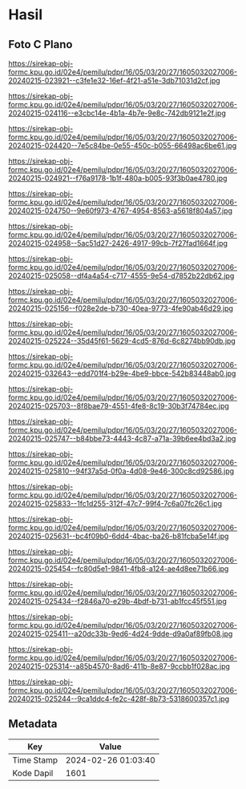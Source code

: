 # Hasil

## Foto C Plano

https://sirekap-obj-formc.kpu.go.id/02e4/pemilu/pdpr/16/05/03/20/27/1605032027006-20240215-023921--c3fe1e32-16ef-4f21-a51e-3db71031d2cf.jpg

https://sirekap-obj-formc.kpu.go.id/02e4/pemilu/pdpr/16/05/03/20/27/1605032027006-20240215-024116--e3cbc14e-4b1a-4b7e-9e8c-742db9121e2f.jpg

https://sirekap-obj-formc.kpu.go.id/02e4/pemilu/pdpr/16/05/03/20/27/1605032027006-20240215-024420--7e5c84be-0e55-450c-b055-66498ac6be61.jpg

https://sirekap-obj-formc.kpu.go.id/02e4/pemilu/pdpr/16/05/03/20/27/1605032027006-20240215-024921--f76a9178-1b1f-480a-b005-93f3b0ae4780.jpg

https://sirekap-obj-formc.kpu.go.id/02e4/pemilu/pdpr/16/05/03/20/27/1605032027006-20240215-024750--9e60f973-4767-4954-8563-a5618f804a57.jpg

https://sirekap-obj-formc.kpu.go.id/02e4/pemilu/pdpr/16/05/03/20/27/1605032027006-20240215-024958--5ac51d27-2426-4917-99cb-7f27fad1664f.jpg

https://sirekap-obj-formc.kpu.go.id/02e4/pemilu/pdpr/16/05/03/20/27/1605032027006-20240215-025058--df4a4a54-c717-4555-9e54-d7852b22db62.jpg

https://sirekap-obj-formc.kpu.go.id/02e4/pemilu/pdpr/16/05/03/20/27/1605032027006-20240215-025156--f028e2de-b730-40ea-9773-4fe90ab46d29.jpg

https://sirekap-obj-formc.kpu.go.id/02e4/pemilu/pdpr/16/05/03/20/27/1605032027006-20240215-025224--35d45f61-5629-4cd5-876d-6c8274bb90db.jpg

https://sirekap-obj-formc.kpu.go.id/02e4/pemilu/pdpr/16/05/03/20/27/1605032027006-20240215-032643--edd701f4-b29e-4be9-bbce-542b83448ab0.jpg

https://sirekap-obj-formc.kpu.go.id/02e4/pemilu/pdpr/16/05/03/20/27/1605032027006-20240215-025703--8f8bae79-4551-4fe8-8c19-30b3f74784ec.jpg

https://sirekap-obj-formc.kpu.go.id/02e4/pemilu/pdpr/16/05/03/20/27/1605032027006-20240215-025747--b84bbe73-4443-4c87-a71a-39b6ee4bd3a2.jpg

https://sirekap-obj-formc.kpu.go.id/02e4/pemilu/pdpr/16/05/03/20/27/1605032027006-20240215-025810--94f37a5d-0f0a-4d08-9e46-300c8cd92586.jpg

https://sirekap-obj-formc.kpu.go.id/02e4/pemilu/pdpr/16/05/03/20/27/1605032027006-20240215-025833--1fc1d255-312f-47c7-99f4-7c6a07fc26c1.jpg

https://sirekap-obj-formc.kpu.go.id/02e4/pemilu/pdpr/16/05/03/20/27/1605032027006-20240215-025631--bc4f09b0-6dd4-4bac-ba26-b81fcba5e14f.jpg

https://sirekap-obj-formc.kpu.go.id/02e4/pemilu/pdpr/16/05/03/20/27/1605032027006-20240215-025454--fc80d5e1-9841-4fb8-a124-ae4d8ee71b66.jpg

https://sirekap-obj-formc.kpu.go.id/02e4/pemilu/pdpr/16/05/03/20/27/1605032027006-20240215-025434--f2846a70-e29b-4bdf-b731-ab1fcc45f551.jpg

https://sirekap-obj-formc.kpu.go.id/02e4/pemilu/pdpr/16/05/03/20/27/1605032027006-20240215-025411--a20dc33b-9ed6-4d24-9dde-d9a0af89fb08.jpg

https://sirekap-obj-formc.kpu.go.id/02e4/pemilu/pdpr/16/05/03/20/27/1605032027006-20240215-025314--a85b4570-8ad6-411b-8e87-9ccbb1f028ac.jpg

https://sirekap-obj-formc.kpu.go.id/02e4/pemilu/pdpr/16/05/03/20/27/1605032027006-20240215-025244--9ca1ddc4-fe2c-428f-8b73-5318600357c1.jpg


## Metadata

| Key        | Value               |
| ---------- | ------------------- |
| Time Stamp | 2024-02-26 01:03:40 |
| Kode Dapil | 1601                |



